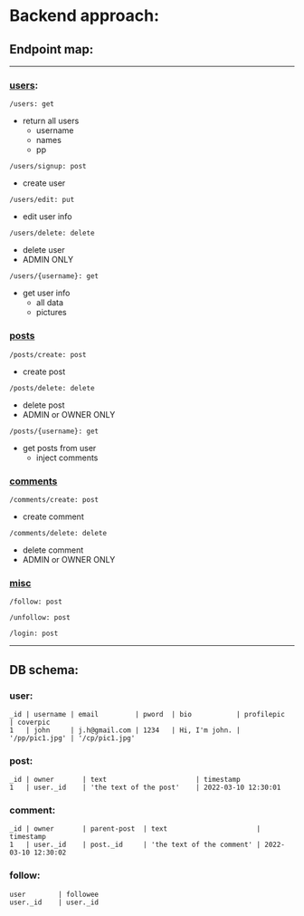 # Backend approach:

## Endpoint map:
---
### <u>users</u>:

`/users: get`
- return all users
    - username
    - names
    - pp

`/users/signup: post`
- create user

`/users/edit: put`
- edit user info

`/users/delete: delete`
- delete user
- ADMIN ONLY

`/users/{username}: get`
- get user info
    - all data
    - pictures

### <u>posts</u>

`/posts/create: post`
- create post

`/posts/delete: delete`
- delete post
- ADMIN or OWNER ONLY

`/posts/{username}: get`
- get posts from user
    - inject comments

### <u>comments</u>

`/comments/create: post`
- create comment

`/comments/delete: delete`
- delete comment
- ADMIN or OWNER ONLY

### <u>misc</u>

`/follow: post`

`/unfollow: post`

`/login: post`

---

## DB schema: 

### user:
```
_id | username | email         | pword  | bio           | profilepic     | coverpic 
1   | john     | j.h@gmail.com | 1234   | Hi, I'm john. | '/pp/pic1.jpg' | '/cp/pic1.jpg'
```

### post:
```
_id | owner       | text                      | timestamp   
1   | user._id    | 'the text of the post'    | 2022-03-10 12:30:01
```

### comment:
```
_id | owner       | parent-post  | text                      | timestamp   
1   | user._id    | post._id     | 'the text of the comment' | 2022-03-10 12:30:02
```

### follow:
```
user        | followee
user._id    | user._id 
```


